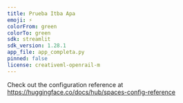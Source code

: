 ```yaml
---
title: Prueba Itba Apa
emoji: ⚡
colorFrom: green
colorTo: green
sdk: streamlit
sdk_version: 1.28.1
app_file: app_completa.py
pinned: false
license: creativeml-openrail-m
---
```


Check out the configuration reference at https://huggingface.co/docs/hub/spaces-config-reference
